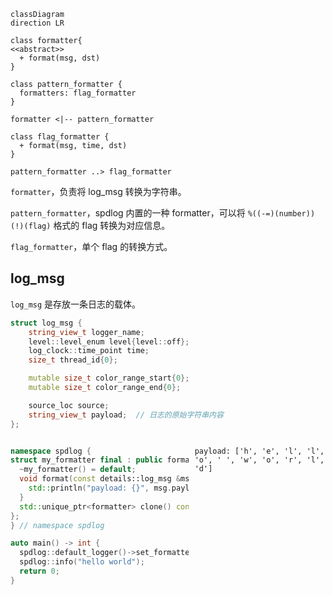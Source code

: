 ```mermaid
classDiagram
direction LR

class formatter{
<<abstract>>
  + format(msg, dst)
}

class pattern_formatter {
  formatters: flag_formatter
}

formatter <|-- pattern_formatter

class flag_formatter {
  + format(msg, time, dst)
}

pattern_formatter ..> flag_formatter
```

`formatter`，负责将 log_msg 转换为字符串。

`pattern_formatter`，spdlog 内置的一种 formatter，可以将 `%((-=)(number))(!)(flag)` 格式的 flag 转换为对应信息。

`flag_formatter`，单个 flag 的转换方式。

## log_msg

`log_msg` 是存放一条日志的载体。

```cpp
struct log_msg {
    string_view_t logger_name;
    level::level_enum level{level::off};
    log_clock::time_point time;
    size_t thread_id{0};

    mutable size_t color_range_start{0};
    mutable size_t color_range_end{0};

    source_loc source;
    string_view_t payload;  // 日志的原始字符串内容
};
```

<div style="display:flex;gap:10px;">

```cpp
namespace spdlog {
struct my_formatter final : public formatter {
  ~my_formatter() = default;
  void format(const details::log_msg &msg, memory_buf_t &dest) {
    std::println("payload: {}", msg.payload);
  }
  std::unique_ptr<formatter> clone() const { return std::make_unique<my_formatter>(); }
};
} // namespace spdlog

auto main() -> int {
  spdlog::default_logger()->set_formatter(std::make_unique<spdlog::my_formatter>());
  spdlog::info("hello world");
  return 0;
}
```

```shell
payload: ['h', 'e', 'l', 'l', 'o', ' ', 'w', 'o', 'r', 'l', 'd']
```

</div>
